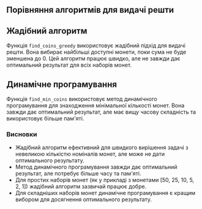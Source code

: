 ## Порівняння алгоритмів для видачі решти

## Жадібний алгоритм

Функція `find_coins_greedy` використовує жадібний підхід для видачі решти. Вона вибирає найбільші доступні монети, поки сума не буде зменшена до 0. Цей алгоритм працює швидко, але не завжди дає оптимальний результат для всіх наборів монет.

## Динамічне програмування

Функція `find_min_coins` використовує метод динамічного програмування для знаходження мінімальної кількості монет. Вона завжди дає оптимальний результат, але має вищу часову складність та використовує більше пам'яті.

### Висновки

- Жадібний алгоритм ефективний для швидкого вирішення задачі з невеликою кількістю номіналів монет, але може не дати оптимального результату.
- Метод динамічного програмування завжди дає оптимальний результат, але потребує більше часу та пам'яті.
- Для простих наборів монет (як у прикладі з монетами [50, 25, 10, 5, 2, 1]) жадібний алгоритм зазвичай працює добре.
- Для складніших наборів монет динамічне програмування є кращим вибором для досягнення оптимального результату.